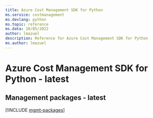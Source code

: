 ```yaml
---
title: Azure Cost Management SDK for Python
ms.service: costmanagement
ms.devlang: python
ms.topic: reference
ms.data: 10/05/2022
author: lmazuel
description: Reference for Azure Cost Management SDK for Python
ms.author: lmazuel
---
```

# Azure Cost Management SDK for Python - latest

## Management packages - latest
[!INCLUDE [mgmt-packages](cost-management-mgmt-index.md)]